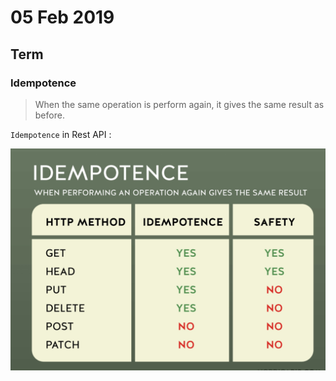 # 05 Feb 2019

## Term

### Idempotence

> When the same operation is perform again, it gives the same result as before.

`Idempotence` in Rest API :

![validation structure](https://raw.githubusercontent.com/harryosmar/what-do-i-learn-today/master/05-02-2019/images/idempotence.jpg)